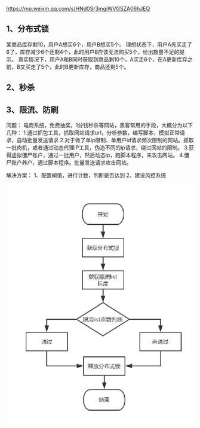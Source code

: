 https://mp.weixin.qq.com/s/HNd0Sr3mgiWVGSZA06hJEQ



## 1、分布式锁

某商品库存剩10，用户A想买6个，用户B想买5个。
理想状态下，用户A先买走了6了，库存减少6个还剩4个，此时用户B应该无法购买5个，给出数量不足的提示。
真实情况下，用户A和B同时获取到商品剩10个，A买走6个，在A更新库存之前，B又买走了5个，此时B更新库存，商品还剩5个。



## 2、秒杀





## 3、限流、防刷

问题：
电商系统，免费抽奖，1分钱秒杀等网站，黑客常用的手段，大概分为以下几种： 
1.通过抓包工具，抓取网站请求url，分析参数，编写脚本，模拟正常请求，自动批量发送请求
2.对于做了单ip限制、单用户id请求频次限制的网站。抓取一批肉机，或者通过动态代理IP工具，伪造不同的ip请求，绕过网站的限制。
3.获得虚拟僵尸账户，通过一批用户，然后动态ip，跑脚本程序，来攻击网站。
4.僵尸账户养户，通过脚本程序。批量发送请求攻击网站。

解决方案：
1、配置阀值，进行计数，判断是否达到
2、建设风控系统

![image-20210702161053067](../../images/image-20210702161053067.png)





